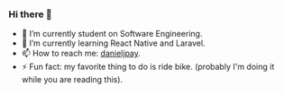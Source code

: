 ### Hi there 👋

- 🔭 I’m currently student on Software Engineering.
- 🌱 I’m currently learning React Native and Laravel.
- 📫 How to reach me: [danieljpay](https://www.linkedin.com/in/danieljpay/).
- ⚡ Fun fact: my favorite thing to do is ride bike. (probably I'm doing it while you are reading this).
